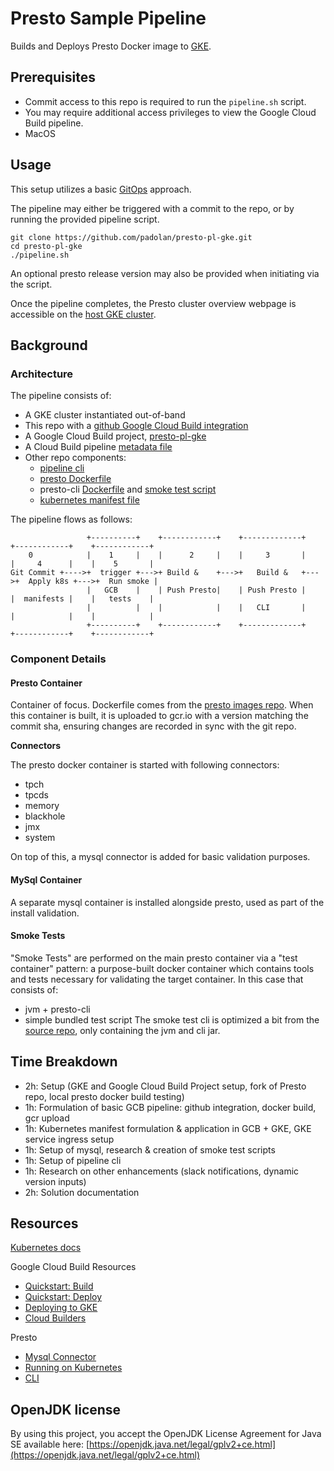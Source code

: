 # Presto Sample Pipeline

Builds and Deploys Presto Docker image to [GKE](https://cloud.google.com/kubernetes-engine). 

## Prerequisites 

- Commit access to this repo is required to run the `pipeline.sh` script.  
- You may require additional access privileges to view the Google Cloud Build pipeline.
- MacOS

## Usage

This setup utilizes a basic [GitOps](https://www.gitops.tech/) approach.  

The pipeline may either be triggered with a commit to the repo, or by running
the provided pipeline script.

```shell
git clone https://github.com/padolan/presto-pl-gke.git
cd presto-pl-gke
./pipeline.sh
``` 

An optional presto release version may also be provided when initiating via the script.

Once the pipeline completes, the Presto cluster overview webpage is accessible on 
the [host GKE cluster](http://35.238.175.52/ui/).

## Background

### Architecture

The pipeline consists of:
- A GKE cluster instantiated out-of-band
- This repo with a [github Google Cloud Build integration](https://github.com/padolan/presto-pl-gke/settings/installations)
- A Google Cloud Build project, [presto-pl-gke](https://console.cloud.google.com/cloud-build/dashboard?project=presto-pl-gke)
- A Cloud Build pipeline [metadata file](https://github.com/padolan/presto-pl-gke/blob/master/cloudbuild.yaml)
- Other repo components:
  - [pipeline cli](https://github.com/padolan/presto-pl-gke/blob/master/pipeline.sh)
  - [presto Dockerfile](https://github.com/padolan/presto-pl-gke/blob/master/presto/Dockerfile)
  - presto-cli [Dockerfile](https://github.com/padolan/presto-pl-gke/blob/master/presto-cli/Dockerfile)
  and [smoke test script](https://github.com/padolan/presto-pl-gke/blob/master/presto-cli/presto-smoketest.sh)
  - [kubernetes manifest file](https://github.com/padolan/presto-pl-gke/blob/master/presto-common/manifests.k8s.tpl)

The pipeline flows as follows:
```
                 +----------+    +------------+    +-------------+    +------------+    +------------+
    0            |    1     |    |      2     |    |     3       |    |     4      |    |    5       |
Git Commit +---->+  trigger +--->+ Build &    +--->+   Build &   +--->+  Apply k8s +--->+  Run smoke |
                 |   GCB    |    | Push Presto|    | Push Presto |    |  manifests |    |   tests    |
                 |          |    |            |    |   CLI       |    |            |    |            |
                 +----------+    +------------+    +-------------+    +------------+    +------------+
```
### Component Details

#### Presto Container
Container of focus.  Dockerfile comes from the [presto images repo](https://github.com/starburstdata/docker-images/tree/master/presto).
When this container is built, it is uploaded to gcr.io with a version matching the commit sha, ensuring
changes are recorded in sync with the git repo.

**Connectors**

The presto docker container is started with following connectors:
* tpch
* tpcds
* memory
* blackhole
* jmx
* system

On top of this, a mysql connector is added for basic validation purposes.

#### MySql Container
A separate mysql container is installed alongside presto, used as part of the install validation. 

#### Smoke Tests

"Smoke Tests" are performed on the main presto container via a "test container" pattern: a purpose-built
docker container which contains tools and tests necessary for validating the target container.  In this case
that consists of:
- jvm + presto-cli
- simple bundled test script
The smoke test cli is optimized a bit from the [source repo](https://github.com/starburstdata/docker-images/), 
only containing the jvm and cli jar.


## Time Breakdown
- 2h: Setup (GKE and Google Cloud Build Project setup, fork of Presto repo, local presto docker build testing)
- 1h: Formulation of basic GCB pipeline: github integration, docker build, gcr upload
- 1h: Kubernetes manifest formulation & application in GCB + GKE, GKE service ingress setup
- 1h: Setup of mysql, research & creation of smoke test scripts
- 1h: Setup of pipeline cli
- 1h: Research on other enhancements (slack notifications, dynamic version inputs)
- 2h: Solution documentation

## Resources
[Kubernetes docs](https://kubernetes.io/)

Google Cloud Build Resources
- [Quickstart: Build](https://cloud.google.com/cloud-build/docs/quickstart-build)
- [Quickstart: Deploy](https://cloud.google.com/cloud-build/docs/quickstart-deploy)
- [Deploying to GKE](https://cloud.google.com/cloud-build/docs/deploying-builds/deploy-gke)
- [Cloud Builders](https://github.com/GoogleCloudPlatform/cloud-builders)

Presto
- [Mysql Connector](https://prestodb.io/docs/current/connector/mysql.html)
- [Running on Kubernetes](https://docs.starburstdata.com/latest/kubernetes.html)
- [CLI](https://docs.starburstdata.com/latest/installation/cli.html)

## OpenJDK license

By using this project, you accept the OpenJDK License Agreement for Java SE available here:
[https://openjdk.java.net/legal/gplv2+ce.html](https://openjdk.java.net/legal/gplv2+ce.html)
